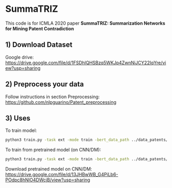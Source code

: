 # SummaTRIZ

This code is for ICMLA 2020 paper **SummaTRIZ: Summarization Networks for Mining Patent Contradiction**

## 1) Download Dataset

Google drive: https://drive.google.com/file/d/1FSDhlQHSBzq5WKJp4ZwnNiJCY22IqYre/view?usp=sharing

## 2) Preprocess your data

Follow instructions in section Preprocessing:
https://github.com/nlpguarino/Patent_preprocessing

## 3) Uses

To train model:
```bash
python3 train.py -task ext -mode train -bert_data_path ../data_patents/STATE_OF_THE_ART -model_path ../models -lr 2e-4 -visible_gpus 0 -report_every 100 -save_checkpoint_steps 100 -train_steps 2000  -max_pos 1500 -finetune_bert False
```
To train from pretrained model (on CNN/DM):
```bash
python3 train.py -task ext -mode train -bert_data_path ../data_patents/STATE_OF_THE_ART -model_path ../models -lr 2e-4 -visible_gpus 0 -report_every 100 -save_checkpoint_steps 100 -train_steps 2000  -max_pos 1500 -finetune_bert False -train_from ../models/model.pt
```
Download pretrained model on CNN/DM:
https://drive.google.com/file/d/13JHBwWB_G4PiLb6-POdpc8hNlO4DWcjB/view?usp=sharing
